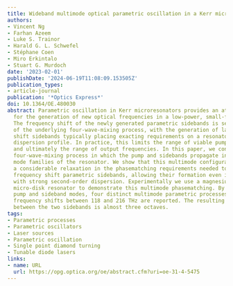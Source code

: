```yaml
---
title: Wideband multimode optical parametric oscillation in a Kerr microresonator
authors:
- Vincent Ng
- Farhan Azeem
- Luke S. Trainor
- Harald G. L. Schwefel
- Stéphane Coen
- Miro Erkintalo
- Stuart G. Murdoch
date: '2023-02-01'
publishDate: '2024-06-19T11:08:09.153505Z'
publication_types:
- article-journal
publication: '*Optics Express*'
doi: 10.1364/OE.480030
abstract: Parametric oscillation in Kerr microresonators provides an attractive pathway
  for the generation of new optical frequencies in a low-power, small-footprint device.
  The frequency shift of the newly generated parametric sidebands is set by the phasematching
  of the underlying four-wave-mixing process, with the generation of large frequency
  shift sidebands typically placing exacting requirements on a resonator&#x2019;s
  dispersion profile. In practice, this limits the range of viable pump wavelengths,
  and ultimately the range of output frequencies. In this paper, we consider a multimode
  four-wave-mixing process in which the pump and sidebands propagate in different
  mode families of the resonator. We show that this multimode configuration yields
  a considerable relaxation in the phasematching requirements needed to generate large
  frequency shift parametric sidebands, allowing their formation even in resonators
  with strong second-order dispersion. Experimentally we use a magnesium-fluoride
  micro-disk resonator to demonstrate this multimode phasematching. By accessing different
  pump and sideband modes, four distinct multimode parametric processes generating
  frequency shifts between 118 and 216 THz are reported. The resulting separation
  between the two sidebands is almost three octaves.
tags:
- Parametric processes
- Parametric oscillators
- Laser sources
- Parametric oscillation
- Single point diamond turning
- Tunable diode lasers
links:
- name: URL
  url: https://opg.optica.org/oe/abstract.cfm?uri=oe-31-4-5475
---
```

